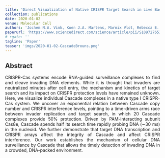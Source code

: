 ```yaml
---
title: 'Direct Visualization of Native CRISPR Target Search in Live Bacteria Reveals Cascade DNA Surveillance Mechanism'
collection: publications
date: 2020-01-02
venue: Molecular Cell
authors: 'Jochem N.A. Vink, Koen J.A. Martens, Marnix Vlot, Rebecca E. McKenzie, Cristóbal Almendros, Boris Estrada Bonilla, Daan J.W. Brocken, Johannes Hohlbein, Stan J.J. Brouns'
paperurl: 'https://www.sciencedirect.com/science/article/pii/S1097276519307993'
# rgate: ''
tagline: 'Paper'
teaser: 'imgs/2020-01-02-CascadeBrouns.png'
---
```


<h2> Abstract </h2>
<p align= "justify">
CRISPR-Cas systems encode RNA-guided surveillance complexes to find and cleave invading DNA elements. While it is thought that invaders are neutralized minutes after cell entry, the mechanism and kinetics of target search and its impact on CRISPR protection levels have remained unknown. Here, we visualize individual Cascade complexes in a native type I CRISPR-Cas system. We uncover an exponential relation between Cascade copy number and CRISPR interference levels, pointing to a time-driven arms race between invader replication and target search, in which 20 Cascade complexes provide 50% protection. Driven by PAM-interacting subunit Cas8e, Cascade spends half its search time rapidly probing DNA (∼30 ms) in the nucleoid. We further demonstrate that target DNA transcription and CRISPR arrays affect the integrity of Cascade and affect CRISPR interference. Our work establishes the mechanism of cellular DNA surveillance by Cascade that allows the timely detection of invading DNA in a crowded, DNA-packed environment.
